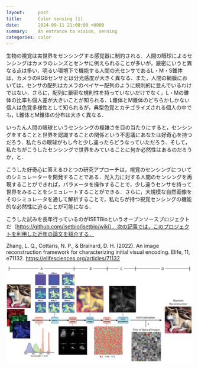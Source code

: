 ```yaml
---
layout:     post
title:      Color sensing (1)
date:       2024-09-11 21:00:00 +0900
summary:    An entrance to vision, sensing
categories: color
---
```


生物の視覚は実世界をセンシングする感覚器に制約される．人間の眼球によるセンシングはカメラのレンズとセンサに例えられることが多いが，厳密にいうと異なる点は多い．明るい環境下で機能する人間の光センサであるL・M・S錐体は，カメラのRGBセンサとは分光感度が大きく異なる．また，人間の網膜においては，センサの配列はカメラのベイヤー配列のように規則的に並んでいるわけではない．さらに，配列に厳密な規則性を持っていないだけでなく，L・Mの錐体の比率も個人差が大きいことが知られる．L錐体とM錐体のどちらかしかない個人は色覚多様性として知られるが，典型色覚とカテゴライズされる個人の中でも，L錐体とM錐体の分布は大きく異なる．

いったん人間の眼球というセンシングの複雑さを目の当たりにすると，センシングをすることと世界を認識することの関係という不思議にあなたは好奇心を持つだろう．私たちの眼球がもし今と少し違ったらどうなっていただろう．そして，私たちがこうしたセンシングで世界をみていることに何か必然性はあるのだろうか，と．

こうした好奇心に答えるひとつの研究アプローチは，視覚のセンシングについてのシミュレーターを開発することである．光入力に対する人間のセンシングを再現することができれば，パラメータを操作することで，少し違うセンサを持って世界をみることをシミュレートすることができる．さらに，大規模な自然画像をそのシミュレータを通して解析することで，私たちが持つ視覚センシングの機能的な必然性に迫ることが可能になる．

こうした試みを長年行っているのがISETBioというオープンソースプロジェクトだ（https://github.com/isetbio/isetbio/wiki）．次の記事では，このプロジェクトを利用した近年の論文を紹介する．

Zhang, L. Q., Cottaris, N. P., & Brainard, D. H. (2022). An image reconstruction framework for characterizing initial visual encoding. Elife, 11, e71132.
https://elifesciences.org/articles/71132

![Zhang_et_al_2022](../images/elife-71132-fig1-v3.jpg "Zhang_et_al_2022")
